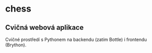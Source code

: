 # chess
## Cvičná webová aplikace

Cvičné prostředí s Pythonem na backendu (zatím Bottle) i frontendu (Brython). 
